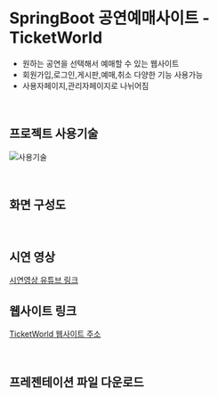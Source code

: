 # SpringBoot 공연예매사이트 - TicketWorld  
+ 원하는 공연을 선택해서 예매할 수 있는 웹사이트<br/>
+ 회원가입,로그인,게시판,예매,취소 다양한 기능 사용가능<br/>
+ 사용자페이지,관리자페이지로 나뉘어짐

<br/>

## 프로젝트 사용기술
![사용기술](https://user-images.githubusercontent.com/96801930/180329245-bb35f018-87d9-4800-835c-bede4915aa8c.PNG)

<br/>

## 화면 구성도
<br/>

## 시연 영상
[시연영상 유튜브 링크](https://youtu.be/H2gnkkp3WeQ)
<br/>

## 웹사이트 링크
[TicketWorld 웹사이트 주소](http://129.154.220.252:8080/TicketWorld/)

<br/>

## 프레젠테이션 파일 다운로드
